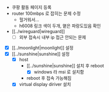 - 쿠팡 활동 페이지 등록
- router 100mbps 로 잡히는 문제 수정
  - 헐거워서...
  - h6008 링크 색이 두개, 옅은 파랑도있음 확인
- [[../wireguard|wireguard]]
  - [ ] 외부 접속시 내부 ip 접근 안되는 문제
- [X] [[../moonlight|moonlight]] 설정
- [X] [[../sunshine|sunshine]] 설정
  - [X] host
    - [[../sunshine|sunshine]] 설치 후 reboot
      - [X] windows 라 msi 로 설치함
    - reboot 후 접속 가능해짐
  - [X] virtual display diriver 설치
